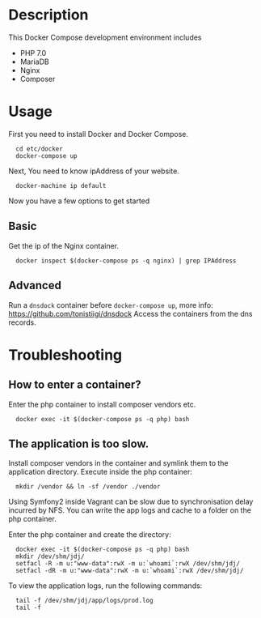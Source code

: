 # Description
This Docker Compose development environment includes

* PHP 7.0
* MariaDB
* Nginx 
* Composer

# Usage

First you need to install Docker and Docker Compose.

      cd etc/docker
      docker-compose up

Next, You need to know ipAddress of your website. 

      docker-machine ip default

Now you have a few options to get started

## Basic

Get the ip of the Nginx container.

      docker inspect $(docker-compose ps -q nginx) | grep IPAddress

## Advanced

Run a `dnsdock` container before `docker-compose up`, more info: https://github.com/tonistiigi/dnsdock
Access the containers from the dns records.

# Troubleshooting

## How to enter a container?

Enter the php container to install composer vendors etc.

      docker exec -it $(docker-compose ps -q php) bash

## The application is too slow.

Install composer vendors in the container and symlink them to the application directory.
Execute inside the php container:

      mkdir /vendor && ln -sf /vendor ./vendor

Using Symfony2 inside Vagrant can be slow due to synchronisation delay incurred by NFS.
You can write the app logs and cache to a folder on the php container.

Enter the php container and create the directory:

      docker exec -it $(docker-compose ps -q php) bash
      mkdir /dev/shm/jdj/
      setfacl -R -m u:"www-data":rwX -m u:`whoami`:rwX /dev/shm/jdj/
      setfacl -dR -m u:"www-data":rwX -m u:`whoami`:rwX /dev/shm/jdj/

To view the application logs, run the following commands:

      tail -f /dev/shm/jdj/app/logs/prod.log
      tail -f


